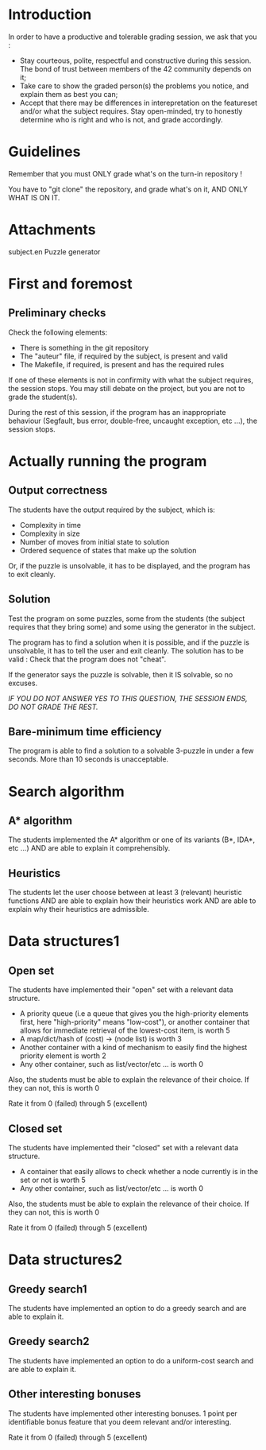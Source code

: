 # Introduction
In order to have a productive and tolerable grading session, we ask that you :

- Stay courteous, polite, respectful and constructive during this session.
The bond of trust between members of the 42 community depends on it;
- Take care to show the graded person(s) the problems you notice, and
explain them as best you can;
- Accept that there may be differences in interepretation on the featureset
and/or what the subject requires. Stay open-minded, try to honestly
determine who is right and who is not, and grade accordingly.

# Guidelines
Remember that you must ONLY grade what's on the turn-in repository !

You have to "git clone" the repository, and grade what's on it,
AND ONLY WHAT IS ON IT.

# Attachments
 subject.en  Puzzle generator

# First and foremost
## Preliminary checks
Check the following elements:

- There is something in the git repository
- The "auteur" file, if required by the subject, is present and valid
- The Makefile, if required, is present and has the required rules

If one of these elements is not in confirmity with what the subject
requires, the session stops. You may still debate on the project, but you
are not to grade the student(s).

During the rest of this session, if the program has an inappropriate
behaviour (Segfault, bus error, double-free, uncaught exception, etc ...),
the session stops.

# Actually running the program
## Output correctness
The students have the output required by the subject, which is:
- Complexity in time
- Complexity in size
- Number of moves from initial state to solution
- Ordered sequence of states that make up the solution

Or, if the puzzle is unsolvable, it has to be displayed, and the
program has to exit cleanly.

## Solution
Test the program on some puzzles, some from the students (the subject
requires that they bring some) and some using the generator
in the subject.

The program has to find a solution when it is possible, and if the
puzzle is unsolvable, it has to tell the user and exit cleanly.
The solution has to be valid : Check that the program does not "cheat".

If the generator says the puzzle is solvable, then it IS solvable,
so no excuses.

*IF YOU DO NOT ANSWER YES TO THIS QUESTION, THE SESSION ENDS,
DO NOT GRADE THE REST.*

## Bare-minimum time efficiency
The program is able to find a solution to a solvable 3-puzzle in
under a few seconds. More than 10 seconds is unacceptable.

# Search algorithm
## A* algorithm
The students implemented the A* algorithm or one of its variants
(B*, IDA*, etc ...) AND are able to explain it comprehensibly.

## Heuristics
The students let the user choose between at least 3 (relevant) heuristic
functions AND are able to explain how their heuristics work AND are able
to explain why their heuristics are admissible.

# Data structures1
## Open set
The students have implemented their "open" set with
a relevant data structure.
- A priority queue (i.e a queue that gives you the high-priority
elements first, here "high-priority" means "low-cost"), or another
container that allows for immediate retrieval of the lowest-cost
item, is worth 5
- A map/dict/hash of (cost) -> (node list) is worth 3
- Another container with a kind of mechanism to easily find the highest
priority element is worth 2
- Any other container, such as list/vector/etc ... is worth 0

Also, the students must be able to explain the relevance of their choice.
If they can not, this is worth 0

Rate it from 0 (failed) through 5 (excellent)

## Closed set
The students have implemented their "closed" set with
a relevant data structure.
- A container that easily allows to check whether a node currently
is in the set or not is worth 5
- Any other container, such as list/vector/etc ... is worth 0

Also, the students must be able to explain the relevance of their
choice. If they can not, this is worth 0

Rate it from 0 (failed) through 5 (excellent)

# Data structures2
## Greedy search1
The students have implemented an option to do a greedy search and are able to explain it.

## Greedy search2
The students have implemented an option to do a uniform-cost search and are able to explain it.

## Other interesting bonuses
The students have implemented other interesting bonuses. 1 point per identifiable bonus feature that you deem relevant and/or interesting.

Rate it from 0 (failed) through 5 (excellent)